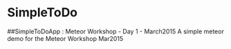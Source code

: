# SimpleToDo
##SimpleToDoApp : Meteor Workshop - Day 1 - March2015
A simple meteor demo for the Meteor Workshop Mar2015
